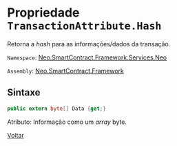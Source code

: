 # Propriedade `TransactionAttribute.Hash`

Retorna a *hash* para as informações/dados da transação.


`Namespace`: [Neo.SmartContract.Framework.Services.Neo](../../neo.md)

`Assembly`: [Neo.SmartContract.Framework](../../../dotnet.md)

## Sintaxe

```c#
public extern byte[] Data {get;}
```

Atributo: Informação como um *array* byte.



[Voltar](../TransactionAttribute.md)
